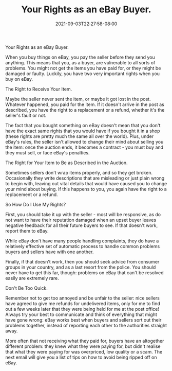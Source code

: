 ﻿---
title: "Your Rights as an eBay Buyer."
date: 2021-09-03T22:27:58-08:00
description: "40 ebay articles Tips for Web Success"
featured_image: "/images/40 ebay articles.jpg"
tags: ["40 ebay articles"]
---

Your Rights as an eBay Buyer.

When you buy things on eBay, you pay the seller before they send you anything. This means that you, as a buyer, are vulnerable to all sorts of problems. You might not get the items you have paid for, or they might be damaged or faulty. Luckily, you have two very important rights when you buy on eBay.

The Right to Receive Your Item.

Maybe the seller never sent the item, or maybe it got lost in the post. Whatever happened, you paid for the item. If it doesn't arrive in the post as described, you have the right to a replacement or a refund, whether it's the seller's fault or not. 

The fact that you bought something on eBay doesn't mean that you don't have the exact same rights that you would have if you bought it in a shop (these rights are pretty much the same all over the world). Plus, under eBay's rules, the seller isn't allowed to change their mind about selling you the item: once the auction ends, it becomes a contract - you must buy and they must sell, or face eBay's penalties.

The Right for Your Item to Be as Described in the Auction.

Sometimes sellers don't wrap items properly, and so they get broken. Occasionally they write descriptions that are misleading or just plain wrong to begin with, leaving out vital details that would have caused you to change your mind about buying. If this happens to you, you again have the right to a replacement or a refund.

So How Do I Use My Rights?

First, you should take it up with the seller - most will be responsive, as do not want to have their reputation damaged when an upset buyer leaves negative feedback for all their future buyers to see. If that doesn't work, report them to eBay. 

While eBay don't have many people handling complaints, they do have a relatively effective set of automatic process to handle common problems buyers and sellers have with one another.

Finally, if that doesn't work, then you should seek advice from consumer groups in your country, and as a last resort from the police. You should never have to get this far, though: problems on eBay that can't be resolved easily are extremely rare.

Don't Be Too Quick.

Remember not to get too annoyed and be unfair to the seller: nice sellers have agreed to give me refunds for undelivered items, only for me to find out a few weeks later that they were being held for me at the post office! Always try your best to communicate and think of everything that might have gone wrong: eBay works best when buyers and sellers sort out their problems together, instead of reporting each other to the authorities straight away. 

More often that not receiving what they paid for, buyers have an altogether different problem: they knew what they were paying for, but didn't realise that what they were paying for was overpriced, low quality or a scam. The next email will give you a list of tips on how to avoid being ripped off on eBay.

